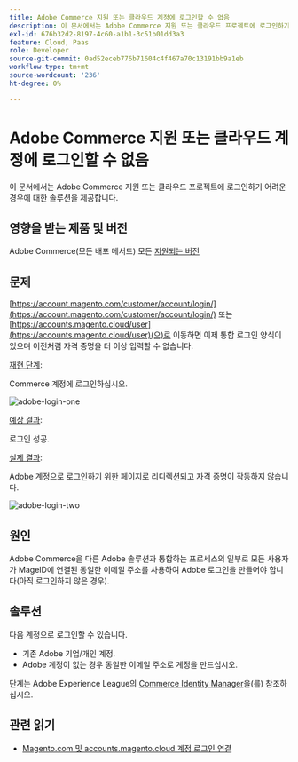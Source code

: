 ```yaml
---
title: Adobe Commerce 지원 또는 클라우드 계정에 로그인할 수 없음
description: 이 문서에서는 Adobe Commerce 지원 또는 클라우드 프로젝트에 로그인하기 어려운 경우에 대한 솔루션을 제공합니다.
exl-id: 676b32d2-8197-4c60-a1b1-3c51b01dd3a3
feature: Cloud, Paas
role: Developer
source-git-commit: 0ad52eceb776b71604c4f467a70c13191bb9a1eb
workflow-type: tm+mt
source-wordcount: '236'
ht-degree: 0%

---
```


# Adobe Commerce 지원 또는 클라우드 계정에 로그인할 수 없음

이 문서에서는 Adobe Commerce 지원 또는 클라우드 프로젝트에 로그인하기 어려운 경우에 대한 솔루션을 제공합니다.

## 영향을 받는 제품 및 버전

Adobe Commerce(모든 배포 메서드) 모든 [지원되는 버전](https://www.adobe.com/content/dam/cc/en/legal/terms/enterprise/pdfs/Adobe-Commerce-Software-Lifecycle-Policy.pdf)

## 문제

[https://account.magento.com/customer/account/login/](https://account.magento.com/customer/account/login/) 또는 [https://accounts.magento.cloud/user](https://accounts.magento.cloud/user)(으)로 이동하면 이제 통합 로그인 양식이 있으며 이전처럼 자격 증명을 더 이상 입력할 수 없습니다.

<u>재현 단계</u>:

Commerce 계정에 로그인하십시오.

![adobe-login-one](assets/adobe-login-one.png)

<u>예상 결과</u>:

로그인 성공.

<u>실제 결과</u>:

Adobe 계정으로 로그인하기 위한 페이지로 리디렉션되고 자격 증명이 작동하지 않습니다.

![adobe-login-two](assets/adobe-login-two.png)


## 원인

Adobe Commerce을 다른 Adobe 솔루션과 통합하는 프로세스의 일부로 모든 사용자가 MageID에 연결된 동일한 이메일 주소를 사용하여 Adobe 로그인을 만들어야 합니다(아직 로그인하지 않은 경우).

## 솔루션

다음 계정으로 로그인할 수 있습니다.

- 기존 Adobe 기업/개인 계정.
- Adobe 계정이 없는 경우 동일한 이메일 주소로 계정을 만드십시오.

단계는 Adobe Experience League의 [Commerce Identity Manager](https://experienceleague.adobe.com/docs/commerce-admin/start/commerce-account/commerce-identity-manager.html)을(를) 참조하십시오.

## 관련 읽기

- [Magento.com 및 accounts.magento.cloud 계정 로그인 연결](/help/faq/general/linking-magento-com-and-accounts-magento-cloud-account-logins.md)
